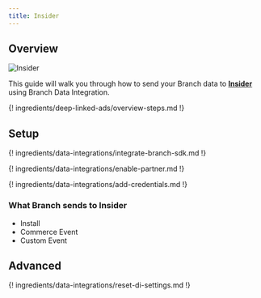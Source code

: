```yaml
---
title: Insider
---
```

## Overview

![Insider](https://cdn.branch.io/branch-assets/ad-partner-manager//insider_logo_2x-1561003202055.png)

This guide will walk you through how to send your Branch data to **[Insider](https://useinsider.com/)** using Branch Data Integration.

{! ingredients/deep-linked-ads/overview-steps.md !}

## Setup

{! ingredients/data-integrations/integrate-branch-sdk.md !}

{! ingredients/data-integrations/enable-partner.md !}

{! ingredients/data-integrations/add-credentials.md !}

### What Branch sends to Insider

* Install
* Commerce Event
* Custom Event

## Advanced

{! ingredients/data-integrations/reset-di-settings.md !}
